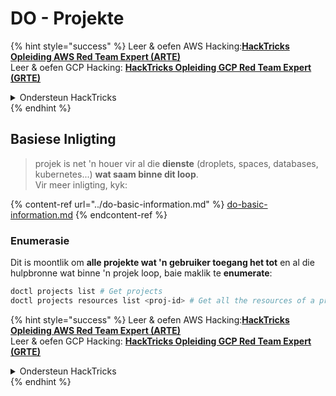 # DO - Projekte

{% hint style="success" %}
Leer & oefen AWS Hacking:<img src="../../../.gitbook/assets/image (1) (1) (1) (1).png" alt="" data-size="line">[**HackTricks Opleiding AWS Red Team Expert (ARTE)**](https://training.hacktricks.xyz/courses/arte)<img src="../../../.gitbook/assets/image (1) (1) (1) (1).png" alt="" data-size="line">\
Leer & oefen GCP Hacking: <img src="../../../.gitbook/assets/image (2) (1).png" alt="" data-size="line">[**HackTricks Opleiding GCP Red Team Expert (GRTE)**<img src="../../../.gitbook/assets/image (2) (1).png" alt="" data-size="line">](https://training.hacktricks.xyz/courses/grte)

<details>

<summary>Ondersteun HackTricks</summary>

* Kyk na die [**subskripsie planne**](https://github.com/sponsors/carlospolop)!
* **Sluit aan by die** 💬 [**Discord groep**](https://discord.gg/hRep4RUj7f) of die [**telegram groep**](https://t.me/peass) of **volg** ons op **Twitter** 🐦 [**@hacktricks\_live**](https://twitter.com/hacktricks_live)**.**
* **Deel hacking truuks deur PRs in te dien na die** [**HackTricks**](https://github.com/carlospolop/hacktricks) en [**HackTricks Cloud**](https://github.com/carlospolop/hacktricks-cloud) github repos.

</details>
{% endhint %}

## Basiese Inligting

> projek is net 'n houer vir al die **dienste** (droplets, spaces, databases, kubernetes...) **wat saam binne dit loop**.\
> Vir meer inligting, kyk:

{% content-ref url="../do-basic-information.md" %}
[do-basic-information.md](../do-basic-information.md)
{% endcontent-ref %}

### Enumerasie

Dit is moontlik om **alle projekte wat 'n gebruiker toegang het tot** en al die hulpbronne wat binne 'n projek loop, baie maklik te **enumerate**:
```bash
doctl projects list # Get projects
doctl projects resources list <proj-id> # Get all the resources of a project
```
{% hint style="success" %}
Leer & oefen AWS Hacking:<img src="../../../.gitbook/assets/image (1) (1) (1) (1).png" alt="" data-size="line">[**HackTricks Opleiding AWS Red Team Expert (ARTE)**](https://training.hacktricks.xyz/courses/arte)<img src="../../../.gitbook/assets/image (1) (1) (1) (1).png" alt="" data-size="line">\
Leer & oefen GCP Hacking: <img src="../../../.gitbook/assets/image (2) (1).png" alt="" data-size="line">[**HackTricks Opleiding GCP Red Team Expert (GRTE)**<img src="../../../.gitbook/assets/image (2) (1).png" alt="" data-size="line">](https://training.hacktricks.xyz/courses/grte)

<details>

<summary>Ondersteun HackTricks</summary>

* Kyk na die [**subskripsie planne**](https://github.com/sponsors/carlospolop)!
* **Sluit aan by die** 💬 [**Discord groep**](https://discord.gg/hRep4RUj7f) of die [**telegram groep**](https://t.me/peass) of **volg** ons op **Twitter** 🐦 [**@hacktricks\_live**](https://twitter.com/hacktricks_live)**.**
* **Deel hacking truuks deur PRs in te dien na die** [**HackTricks**](https://github.com/carlospolop/hacktricks) en [**HackTricks Cloud**](https://github.com/carlospolop/hacktricks-cloud) github repos.

</details>
{% endhint %}
